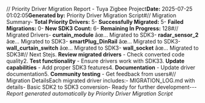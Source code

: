 // Priority Driver Migration Report - Tuya Zigbee Project**Date:** 2025-07-25 01:02:05**Generated by:** Priority Driver Migration Script#// Migration Summary- **Total Priority Drivers:** 5- **Successfully Migrated:** 5- **Failed Migrations:** 0- **New SDK3 Count:** 6- **Remaining In Progress:** 128#// Migrated Drivers- **curtain_module** âœ… Migrated to SDK3- **radar_sensor_2** âœ… Migrated to SDK3- **smartPlug_DinRail** âœ… Migrated to SDK3- **wall_curtain_switch** âœ… Migrated to SDK3- **wall_socket** âœ… Migrated to SDK3#// Next Stejs. **Review migrated drivers** - Check converted code quality2. **Test functionality** - Ensure drivers work with SDK33. **Update capabilities** - Add proper SDK3 features4. **Documentation** - Update driver documentation5. **Community testing** - Get feedback from users#// Migration DetailsEach migrated driver includes:- MIGRATION_LOG.md with details- Basic SDK2 to SDK3 conversion- Ready for further development---*Report generated automatically by Priority Driver Migration Script*